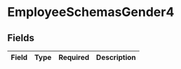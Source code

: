 # EmployeeSchemasGender4


## Fields

| Field       | Type        | Required    | Description |
| ----------- | ----------- | ----------- | ----------- |